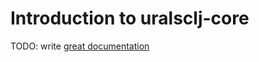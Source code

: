 # Introduction to uralsclj-core

TODO: write [great documentation](http://jacobian.org/writing/what-to-write/)
